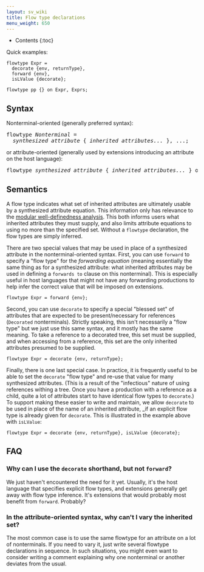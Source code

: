 ```yaml
---
layout: sv_wiki
title: Flow type declarations
menu_weight: 650
---
```


* Contents
{:toc}

Quick examples:

```
flowtype Expr =
  decorate {env, returnType},
  forward {env},
  isLValue {decorate};
  
flowtype pp {} on Expr, Exprs;
```

## Syntax

Nonterminal-oriented (generally preferred syntax):

<pre>
flowtype <i>Nonterminal</i> =
  <i>synthesized attribute</i> { <i>inherited attributes...</i> }, ...;
</pre>

or attribute-oriented (generally used by extensions introducing an attribute on the host language):

<pre>
flowtype <i>synthesized attribute</i> { <i>inherited attributes...</i> } on <i>Nonterminals...</i>;
</pre>

## Semantics

A flow type indicates what set of inherited attributes are ultimately usable by a synthesized attribute equation.
This information only has relevance to the [modular well-definedness analysis](/silver/concepts/modular-well-definedness/).
This both informs users what inherited attributes they must supply, and also limits attribute equations to using no more than the specified set.
Without a `flowtype` declaration, the flow types are simply inferred.


There are two special values that may be used in place of a synthesized attribute in the nonterminal-oriented syntax.
First, you can use `forward` to specify a "flow type" for the _forwarding equation_ (meaning essentially the same thing as for a synthesized attribute: what inherited attributes may be used in defining a `forwards to` clause on this nonterminal).
This is especially useful in host languages that might not have any forwarding productions to help infer the correct value that will be imposed on extensions.

```
flowtype Expr = forward {env};
```

Second, you can use `decorate` to specify a special "blessed set" of attributes that are expected to be present/necessary for references (`Decorated` nonterminals).
Strictly speaking, this isn't necessarily a "flow type" but we just use this same syntax, and it mostly has the same meaning.
To take a reference to a decorated tree, this set must be supplied, and when accessing from a reference, this set are the only inherited attributes presumed to be supplied.

```
flowtype Expr = decorate {env, returnType};
```


Finally, there is one last special case.
In practice, it is frequently useful to be able to set the `decorate` "flow type" and re-use that value for many synthesized attributes.
(This is a result of the "infectious" nature of using references withing a tree.
Once you have a production with a reference as a child, quite a lot of attributes start to have identical flow types to `decorate`.)
To support making these easier to write and maintain, we allow `decorate` to be used in place of the name of an inherited attribute, _if an explicit flow type is already given for `decorate`.
This is illustrated in the example above with `isLValue`:

```
flowtype Expr = decorate {env, returnType}, isLValue {decorate};
```

## FAQ

### Why can I use the `decorate` shorthand, but not `forward`?

We just haven't encountered the need for it yet.
Usually, it's the host language that specifies explicit flow types, and extensions generally get away with flow type inference.
It's extensions that would probably most benefit from `forward`. Probably?

### In the attribute-oriented syntax, why can't I vary the inherited set?

The most common case is to use the same flowtype for an attribute on a lot of nonterminals.
If you need to vary it, just write several flowtype declarations in sequence.
In such situations, you might even want to consider writing a comment explaining why one nonterminal or another deviates from the usual.

